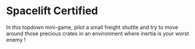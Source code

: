 # Spacelift Certified
In this topdown mini-game, pilot a small freight shuttle and try to move around those precious crates in an environment where inertia is your worst enemy !

